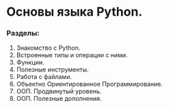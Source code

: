 # Основы языка Python.
### Разделы:
1. Знакомство с Python.
2. Встроенные типы и операции с ними.
3. Функции.
4. Полезные инструменты.
5. Работа с файлами.
6. Объектно Ориентированное Программирование.
7. ООП. Продвинутый уровень.
8. ООП. Полезные дополнения.
